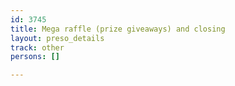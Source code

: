 ```yaml
---
id: 3745
title: Mega raffle (prize giveaways) and closing
layout: preso_details
track: other
persons: []

---
```

